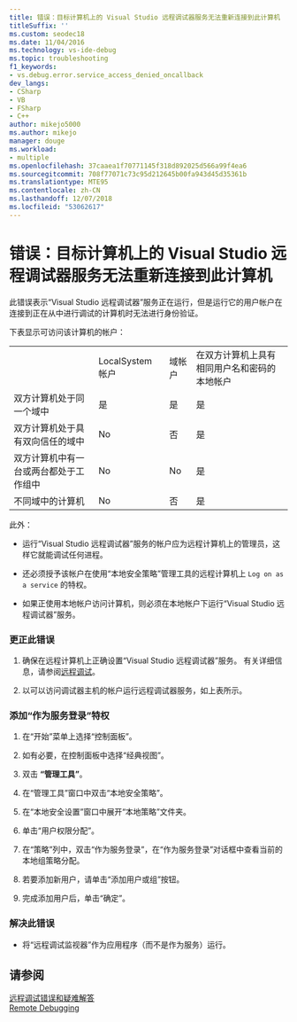 ```yaml
---
title: 错误：目标计算机上的 Visual Studio 远程调试器服务无法重新连接到此计算机
titleSuffix: ''
ms.custom: seodec18
ms.date: 11/04/2016
ms.technology: vs-ide-debug
ms.topic: troubleshooting
f1_keywords:
- vs.debug.error.service_access_denied_oncallback
dev_langs:
- CSharp
- VB
- FSharp
- C++
author: mikejo5000
ms.author: mikejo
manager: douge
ms.workload:
- multiple
ms.openlocfilehash: 37caaea1f70771145f318d892025d566a99f4ea6
ms.sourcegitcommit: 708f77071c73c95d212645b00fa943d45d35361b
ms.translationtype: MTE95
ms.contentlocale: zh-CN
ms.lasthandoff: 12/07/2018
ms.locfileid: "53062617"
---
```

# <a name="error-the-visual-studio-remote-debugger-service-on-the-target-computer-cannot-connect-back-to-this-computer"></a>错误：目标计算机上的 Visual Studio 远程调试器服务无法重新连接到此计算机
此错误表示“Visual Studio 远程调试器”服务正在运行，但是运行它的用户帐户在连接到正在从中进行调试的计算机时无法进行身份验证。  
  
 下表显示可访问该计算机的帐户：  
  
|||||  
|-|-|-|-|  
||LocalSystem 帐户|域帐户|在双方计算机上具有相同用户名和密码的本地帐户|  
|双方计算机处于同一个域中|是|是|是|  
|双方计算机处于具有双向信任的域中|No|否|是|  
|双方计算机中有一台或两台都处于工作组中|No|No|是|  
|不同域中的计算机|No|否|是|  
  
 此外：  
  
-   运行“Visual Studio 远程调试器”服务的帐户应为远程计算机上的管理员，这样它就能调试任何进程。  
  
-   还必须授予该帐户在使用“本地安全策略”管理工具的远程计算机上 `Log on as a service` 的特权。  
  
-   如果正使用本地帐户访问计算机，则必须在本地帐户下运行“Visual Studio 远程调试器”服务。  
  
### <a name="to-correct-this-error"></a>更正此错误  
  
1.  确保在远程计算机上正确设置“Visual Studio 远程调试器”服务。 有关详细信息，请参阅[远程调试](../debugger/remote-debugging.md)。  
  
2.  以可以访问调试器主机的帐户运行远程调试器服务，如上表所示。  
  
### <a name="to-add-log-on-as-a-service-privilege"></a>添加“作为服务登录”特权  
  
1.  在“开始”菜单上选择“控制面板”。  
  
2.  如有必要，在控制面板中选择“经典视图”。  
  
3.  双击 **“管理工具”**。  
  
4.  在“管理工具”窗口中双击“本地安全策略”。  
  
5.  在“本地安全设置”窗口中展开“本地策略”文件夹。  
  
6.  单击“用户权限分配”。  
  
7.  在“策略”列中，双击“作为服务登录”，在“作为服务登录”对话框中查看当前的本地组策略分配。  
  
8.  若要添加新用户，请单击“添加用户或组”按钮。  
  
9. 完成添加用户后，单击“确定”。  
  
### <a name="to-work-around-this-error"></a>解决此错误  
  
-   将“远程调试监视器”作为应用程序（而不是作为服务）运行。  
  
## <a name="see-also"></a>请参阅  
 [远程调试错误和疑难解答](../debugger/remote-debugging-errors-and-troubleshooting.md)   
 [Remote Debugging](../debugger/remote-debugging.md)